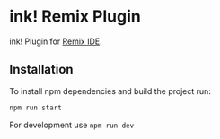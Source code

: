 # ink! Remix Plugin

ink! Plugin for [Remix IDE](https://remix.ethereum.org/).

## Installation

To install npm dependencies and build the project run:

```bash
npm run start
```

For development use `npm run dev`